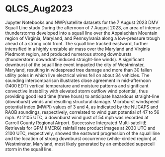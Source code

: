 # QLCS_Aug2023
Jupyter Notebooks and NWP/satellite datasets for the 7 August 2023 DMV Squall Line study
During the afternoon of 7 August 2023, an area of intense thunderstorms developed into a squall line over the Appalachian Mountain region of Virginia, Maryland, and Pennsylvania along a low-pressure trough ahead of a strong cold front. The squall line tracked eastward, further intensified in a highly unstable air mass over the Maryland and Virginia Piedmont region, and produced numerous strong downbursts (thunderstorm downdraft-induced straight-line winds). A significant downburst of the squall line event impacted the city of Westminster, Maryland, resulting in widespread tree damage and more than 30 fallen utility poles in which live electrical wires fell on about 34 vehicles. The sounding intercomparison illustrates close agreement in mid-afternoon (1400 EDT) vertical temperature and moisture patterns and significant convective instability with elevated storm outflow wind potential, thus providing good lead time (three hours) to anticipate hazardous straight-line (downburst) winds and resulting structural damage. Microburst windspeed potential index (MWPI) values of 3 and 4, as indicated by the NUCAPS and RAOB soundings, respectively, correlated to wind gust potential of 47 to 56 mph. At 2105 UTC, a downburst wind gust of 54 mph was recorded at Carroll County Regional Airport. Successive Integrated Multi-satellitE Retrievals for GPM (IMERG) rainfall rate product images at 2030 UTC and 2100 UTC, respectively, showed the eastward progression of the squall line and the location of strong downburst occurrence (white-circled region) at Westminster, Maryland, most likely generated by an embedded supercell storm in the squall line.
